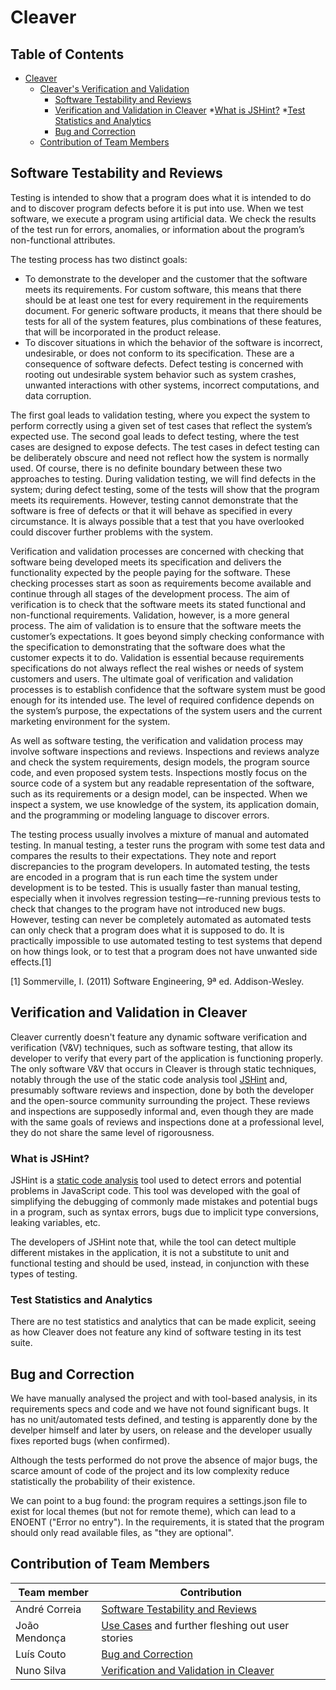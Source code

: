 # Cleaver

## Table of Contents
* [Cleaver](#cleaver)
    * [Cleaver's Verification and Validation](#introreq)
        * [Software Testability and Reviews](#testandrev)
        * [Verification and Validation in Cleaver](#verifvalidcleaver)
            *[What is JSHint?](#jshint)
            *[Test Statistics and Analytics](#teststats)
        * [Bug and Correction](#bug)
    * [Contribution of Team Members](#contributions)

<div id='testandrev'>

## Software Testability and Reviews
Testing is intended to show that a program does what it is intended to do and to discover program defects before it is put into use. When we test software, we execute a program using artificial data. We check the results of the test run for errors, anomalies, or information about the program’s non-functional attributes.

The testing process has two distinct goals:
* To demonstrate to the developer and the customer that the software meets its requirements. For custom software, this means that there should be at least one test for every requirement in the requirements document. For generic software products, it means that there should be tests for all of the system features, plus combinations of these features, that will be incorporated in the product release.
* To discover situations in which the behavior of the software is incorrect, undesirable, or does not conform to its specification. These are a consequence of software defects. Defect testing is concerned with rooting out undesirable system behavior such as system crashes, unwanted interactions with other systems, incorrect computations, and data corruption.

The first goal leads to validation testing, where you expect the system to perform correctly using a given set of test cases that reflect the system’s expected use. The second goal leads to defect testing, where the test cases are designed to expose defects. The test cases in defect testing can be deliberately obscure and need not reflect how the system is normally used. Of course, there is no definite boundary between these two approaches to testing. During validation testing, we will find defects in the system; during defect testing, some of the tests will show that the program meets its requirements.
However, testing cannot demonstrate that the software is free of defects or that it will behave as specified in every circumstance. It is always possible that a test that you have overlooked could discover further problems with the system.

Verification and validation processes are concerned with checking that software being developed meets its specification and delivers the functionality expected by the people paying for the software. These checking processes start as soon as requirements become available and continue through all stages of the development process.
The aim of verification is to check that the software meets its stated functional and non-functional requirements. Validation, however, is a more general process. The aim of validation is to ensure that the software meets the customer’s expectations. It goes beyond simply checking conformance with the specification to demonstrating that the software does what the customer expects it to do. Validation is essential because requirements specifications do not always reflect the real wishes or needs of system customers and users.
The ultimate goal of verification and validation processes is to establish confidence that the software system must be good enough for its intended use. The level of required confidence depends on the system’s purpose, the expectations of the system users and the current marketing environment for the system.

As well as software testing, the verification and validation process may involve software inspections and reviews. Inspections and reviews analyze and check the system requirements, design models, the program source code, and even proposed system tests. Inspections mostly focus on the source code of a system but any readable representation of the software, such as its requirements or a design model, can be inspected. When we inspect a system, we use knowledge of the system, its application domain, and the programming or modeling language to discover errors.

The testing process usually involves a mixture of manual and automated testing. In manual testing, a tester runs the program with some test data and compares the results to their expectations. They note and report discrepancies to the program developers. In automated testing, the tests are encoded in a program that is run each time the system under development is to be tested. This is usually faster than manual testing, especially when it involves regression testing—re-running previous tests to check that changes to the program have not introduced new bugs.
However, testing can never be completely automated as automated tests can only check that a program does what it is supposed to do. It is practically impossible to use automated testing to test systems that depend on how things look, or to test that a program does not have unwanted side effects.[1]

[1] Sommerville, I. (2011) Software Engineering, 9ª ed. Addison-Wesley.

<div id='verifvalidcleaver'>

## Verification and Validation in Cleaver

Cleaver currently doesn't feature any dynamic software verification and verification (V&V) techniques, such as software testing, that allow its developer to verify that every part of the application is functioning properly. The only software V&V that occurs in Cleaver is through static techniques, notably through the use of the static code analysis tool [JSHint](http://jshint.com/) and, presumably software reviews and inspection, done by both the developer and the open-source community surrounding the project. These reviews and inspections are supposedly informal and, even though they are made with the same goals of reviews and inspections done at a professional level, they do not share the same level of rigorousness.

<div id='jshint'>

### What is JSHint?

JSHint is a [static code analysis](https://en.wikipedia.org/wiki/Static_program_analysis) tool used to detect errors and potential problems in JavaScript code. This tool was developed with the goal of simplifying the debugging of commonly made mistakes and potential bugs in a program, such as syntax errors, bugs due to implicit type conversions, leaking variables, etc.

The developers of JSHint note that, while the tool can detect multiple different mistakes in the application, it is not a substitute to unit and functional testing and should be used, instead, in conjunction with these types of testing.

<div id='teststats'>

### Test Statistics and Analytics

There are no test statistics and analytics that can be made explicit, seeing as how Cleaver does not feature any kind of software testing in its test suite.

<div id='bug'>

## Bug and Correction

We have manually analysed the project and with tool-based analysis, in its requirements specs and code and we have not found significant bugs.
It has no unit/automated tests defined, and testing is apparently done by the develper himself and later by users, on release and the developer usually fixes reported bugs (when confirmed).

Although the tests performed do not prove the absence of major bugs, the scarce amount of code of the project and its low complexity reduce statistically the probability of their existence.

We can point to a bug found: the program  requires a settings.json file to exist for local themes (but not for remote theme), which can lead to a ENOENT ("Error no entry").
In the requirements, it is stated that the program should only read available files, as "they are optional".




<div id='contributions'>

## Contribution of Team Members

| Team member | Contribution |
| ----------  | ------------ |
| André Correia | [Software Testability and Reviews](#testandrev) |
| João Mendonça | [Use Cases](#usecases) and further fleshing out user stories |
| Luís Couto | [Bug and Correction](#bug) | 
| Nuno Silva | [Verification and Validation in Cleaver](#verifvalidcleaver) |
